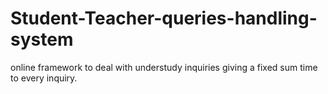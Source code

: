# Student-Teacher-queries-handling-system
online framework to deal with understudy inquiries giving a fixed sum time to every inquiry.
